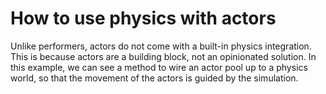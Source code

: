 # How to use physics with actors

Unlike performers, actors do not come with a built-in physics integration. This is because actors are a building block, not an opinionated solution. In this example, we can see a method to wire an actor pool up to a physics world, so that the movement of the actors is guided by the simulation.
